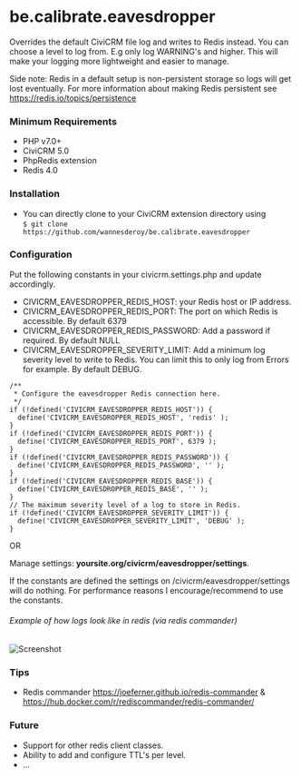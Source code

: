 # be.calibrate.eavesdropper

Overrides the default CiviCRM file log and writes to Redis instead. You can choose a level to log from. E.g only log WARNING's and higher. 
This will make your logging more lightweight and easier to manage.

Side note: Redis in a default setup is non-persistent storage so logs will get lost eventually. For more information about making Redis persistent see https://redis.io/topics/persistence

### Minimum Requirements

- PHP v7.0+
- CiviCRM 5.0
- PhpRedis extension
- Redis 4.0

### Installation

- You can directly clone to your CiviCRM extension directory using<br>
```$ git clone https://github.com/wannesderoy/be.calibrate.eavesdropper```

### Configuration

Put the following constants in your civicrm.settings.php and update accordingly.

- CIVICRM_EAVESDROPPER_REDIS_HOST: your Redis host or IP address.
- CIVICRM_EAVESDROPPER_REDIS_PORT: The port on which Redis is accessible. By default 6379
- CIVICRM_EAVESDROPPER_REDIS_PASSWORD: Add a password if required. By default NULL
- CIVICRM_EAVESDROPPER_SEVERITY_LIMIT: Add a minimum log severity level to write to Redis. You can limit this to only log from Errors for example. By default DEBUG.

```
/**
 * Configure the eavesdropper Redis connection here.
 */
if (!defined('CIVICRM_EAVESDROPPER_REDIS_HOST')) {
  define('CIVICRM_EAVESDROPPER_REDIS_HOST', 'redis' );
}
if (!defined('CIVICRM_EAVESDROPPER_REDIS_PORT')) {
  define('CIVICRM_EAVESDROPPER_REDIS_PORT', 6379 );
}
if (!defined('CIVICRM_EAVESDROPPER_REDIS_PASSWORD')) {
  define('CIVICRM_EAVESDROPPER_REDIS_PASSWORD', '' );
}
if (!defined('CIVICRM_EAVESDROPPER_REDIS_BASE')) {
  define('CIVICRM_EAVESDROPPER_REDIS_BASE', '' );
}
// The maximum severity level of a log to store in Redis.
if (!defined('CIVICRM_EAVESDROPPER_SEVERITY_LIMIT')) {
  define('CIVICRM_EAVESDROPPER_SEVERITY_LIMIT', 'DEBUG' );
}
```

OR

Manage settings: **yoursite.org/civicrm/eavesdropper/settings**.

If the constants are defined the settings on /civicrm/eavesdropper/settings will do nothing. For performance reasons I encourage/recommend to use the constants.

###### Example of how logs look like in redis (via redis commander)

![Screenshot](/images/eavesdropper.png)



### Tips

- Redis commander https://joeferner.github.io/redis-commander & https://hub.docker.com/r/rediscommander/redis-commander/

### Future

- Support for other redis client classes.
- Ability to add and configure TTL's per level.
- ...
